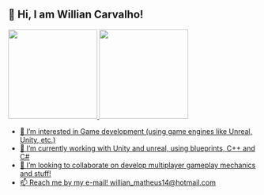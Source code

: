 ## 👋 Hi, I am Willian Carvalho!

<div>
 <a href="https://www.linkedin.com/in/willian-carvalho/">
 <img height="180em" src="https://github-readme-stats.vercel.app/api?username=WilliCarvalho&hide=contribs&count_private=true&show_icons=true&theme=algolia"/>
 <img height="180em" src="https://github-readme-stats.vercel.app/api/top-langs/?username=WilliCarvalho&layout=compact&hide=javascript,hlsl,objective-c,css,shaderlab,glsl&theme=algolia"/>
</div>

- 👀 I’m interested in Game development (using game engines like Unreal, Unity, etc.)
- 🌱 I’m currently working with Unity and unreal, using blueprints, C++ and C#
- 💞️ I’m looking to collaborate on develop multiplayer gameplay mechanics and stuff!
- 📫 Reach me by my e-mail! willian_matheus14@hotmail.com

